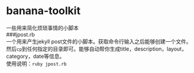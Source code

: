 banana-toolkit
==============

一些用来简化烦琐事情的小脚本    
###jpost.rb     
一个用来产生jekyll post文件的小脚本。获取命令行输入之后能够创建一个文件。然后`cp`到任何指定的目录即可。能够自动帮你生成title，description，layout，category，date等信息。    
使用说明：`ruby jpost.rb`
